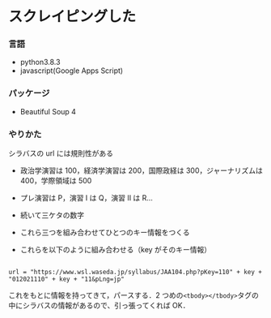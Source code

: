 # スクレイピングした

### 言語

- python3.8.3
- javascript(Google Apps Script)

### パッケージ

- Beautiful Soup 4

### やりかた

シラバスの url には規則性がある

- 政治学演習は 100，経済学演習は 200，国際政経は 300，ジャーナリズムは 400，学際領域は 500

- プレ演習は P，演習 I は Q，演習 II は R...

- 続いて三ケタの数字

- これら三つを組み合わせてひとつのキー情報をつくる

- これらを以下のように組み合わせる（key がそのキー情報）

```

url = "https://www.wsl.waseda.jp/syllabus/JAA104.php?pKey=110" + key + "012021110" + key + "11&pLng=jp"

```

これをもとに情報を持ってきて，パースする．2 つめの`<tbody></tbody>`タグの中にシラバスの情報があるので、引っ張ってくれば OK．
